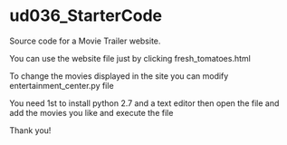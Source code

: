 # ud036_StarterCode
Source code for a Movie Trailer website.

You can use the website file just by clicking fresh_tomatoes.html

To change the movies displayed in the site you can modify entertainment_center.py file

You need 1st to install python 2.7 and a text editor then open the file and add the movies you like and execute the file

Thank you!
